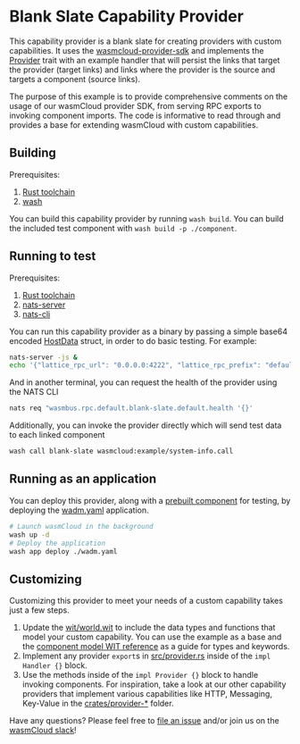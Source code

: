 # Blank Slate Capability Provider

This capability provider is a blank slate for creating providers with custom capabilities. It uses the [wasmcloud-provider-sdk](https://crates.io/crates/wasmcloud-provider-sdk) and implements the [Provider](https://docs.rs/wasmcloud-provider-sdk/0.5.0/wasmcloud_provider_sdk/trait.Provider.html) trait with an example handler that will persist the links that target the provider (target links) and links where the provider is the source and targets a component (source links).

The purpose of this example is to provide comprehensive comments on the usage of our wasmCloud provider SDK, from serving RPC exports to invoking component imports. The code is informative to read through and provides a base for extending wasmCloud with custom capabilities.

## Building

Prerequisites:

1. [Rust toolchain](https://www.rust-lang.org/tools/install)
1. [wash](https://wasmcloud.com/docs/installation)

You can build this capability provider by running `wash build`. You can build the included test component with `wash build -p ./component`.

## Running to test

Prerequisites:

1. [Rust toolchain](https://www.rust-lang.org/tools/install)
1. [nats-server](https://github.com/nats-io/nats-server)
1. [nats-cli](https://github.com/nats-io/natscli)

You can run this capability provider as a binary by passing a simple base64 encoded [HostData](https://docs.rs/wasmcloud-core/0.6.0/wasmcloud_core/host/struct.HostData.html) struct, in order to do basic testing. For example:

```bash
nats-server -js &
echo '{"lattice_rpc_url": "0.0.0.0:4222", "lattice_rpc_prefix": "default", "provider_key": "blank-slate", "config": {"foo": "bar"}, "env_values": {}, "link_definitions": [], "otel_config": {"enable_observability": false}}' | base64 | cargo run
```

And in another terminal, you can request the health of the provider using the NATS CLI

```bash
nats req "wasmbus.rpc.default.blank-slate.default.health '{}'
```

Additionally, you can invoke the provider directly which will send test data to each linked component

```bash
wash call blank-slate wasmcloud:example/system-info.call
```

## Running as an application

You can deploy this provider, along with a [prebuilt component](./component/) for testing, by deploying the [wadm.yaml](./wadm.yaml) application.

```bash
# Launch wasmCloud in the background
wash up -d
# Deploy the application
wash app deploy ./wadm.yaml
```

## Customizing

Customizing this provider to meet your needs of a custom capability takes just a few steps.

1. Update the [wit/world.wit](./wit/world.wit) to include the data types and functions that model your custom capability. You can use the example as a base and the [component model WIT reference](https://component-model.bytecodealliance.org/design/wit.html) as a guide for types and keywords.
1. Implement any provider `export`s in [src/provider.rs](./src/provider.rs) inside of the `impl Handler {}` block.
1. Use the methods inside of the `impl Provider {}` block to handle invoking components. For inspiration, take a look at our other capability providers that implement various capabilities like HTTP, Messaging, Key-Value in the [crates/provider-\*](../../../../crates/) folder.

Have any questions? Please feel free to [file an issue](https://github.com/wasmCloud/wasmCloud/issues/new/choose) and/or join us on the [wasmCloud slack](https://slack.wasmcloud.com)!
